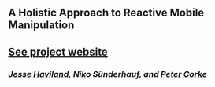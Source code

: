 ## A Holistic Approach to Reactive Mobile Manipulation 
## [See project website](https://jhavl.github.io/holistic)
### _[Jesse Haviland](https://jhavl.com/), Niko Sünderhauf, and [Peter Corke](https://petercorke.com/)_


